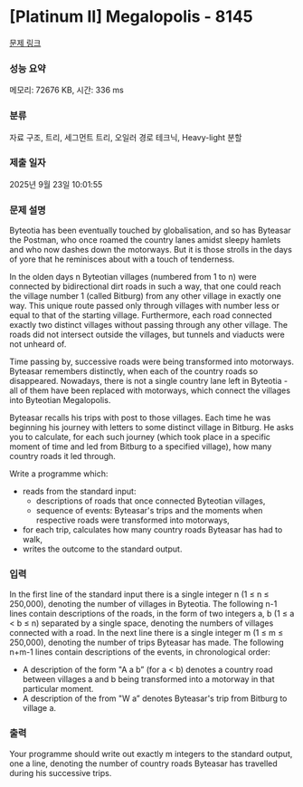 # [Platinum II] Megalopolis - 8145 

[문제 링크](https://www.acmicpc.net/problem/8145) 

### 성능 요약

메모리: 72676 KB, 시간: 336 ms

### 분류

자료 구조, 트리, 세그먼트 트리, 오일러 경로 테크닉, Heavy-light 분할

### 제출 일자

2025년 9월 23일 10:01:55

### 문제 설명

<p>Byteotia has been eventually touched by globalisation, and so has Byteasar the Postman, who once roamed the country lanes amidst sleepy hamlets and who now dashes down the motorways. But it is those strolls in the days of yore that he reminisces about with a touch of tenderness.</p>

<p>In the olden days n Byteotian villages (numbered from 1 to n) were connected by bidirectional dirt roads in such a way, that one could reach the village number 1 (called Bitburg) from any other village in exactly one way. This unique route passed only through villages with number less or equal to that of the starting village. Furthermore, each road connected exactly two distinct villages without passing through any other village. The roads did not intersect outside the villages, but tunnels and viaducts were not unheard of.</p>

<p>Time passing by, successive roads were being transformed into motorways. Byteasar remembers distinctly, when each of the country roads so disappeared. Nowadays, there is not a single country lane left in Byteotia - all of them have been replaced with motorways, which connect the villages into Byteotian Megalopolis.</p>

<p>Byteasar recalls his trips with post to those villages. Each time he was beginning his journey with letters to some distinct village in Bitburg. He asks you to calculate, for each such journey (which took place in a specific moment of time and led from Bitburg to a specified village), how many country roads it led through.</p>

<p>
Write a programme which:</p>

<ul>
	<li>reads from the standard input:
	<ul>
		<li>descriptions of roads that once connected Byteotian villages,</li>
		<li>sequence of events: Byteasar's trips and the moments when respective roads were transformed into motorways,</li>
	</ul>
	</li>
	<li>for each trip, calculates how many country roads Byteasar has had to walk,</li>
	<li>writes the outcome to the standard output.</li>
</ul>

### 입력 

 <p>In the first line of the standard input there is a single integer n (1 ≤ n ≤ 250,000), denoting the number of villages in Byteotia. The following n-1 lines contain descriptions of the roads, in the form of two integers a, b (1 ≤ a < b ≤ n) separated by a single space, denoting the numbers of villages connected with a road. In the next line there is a single integer m (1 ≤ m ≤ 250,000), denoting the number of trips Byteasar has made. The following n+m-1 lines contain descriptions of the events, in chronological order:</p>

<ul>
	<li>A description of the form "A a b” (for a < b) denotes a country road between villages a and b being transformed into a motorway in that particular moment.</li>
	<li>A description of the from "W a” denotes Byteasar's trip from Bitburg to village a.</li>
</ul>

### 출력 

 <p>Your programme should write out exactly m integers to the standard output, one a line, denoting the number of country roads Byteasar has travelled during his successive trips.</p>

<p> </p>

